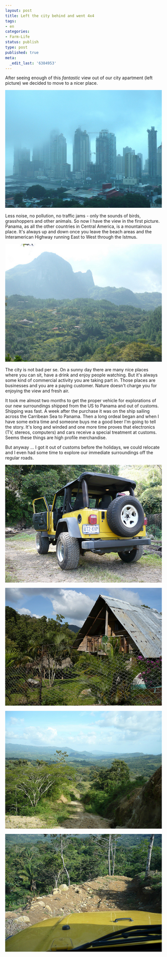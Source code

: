 ```yaml
---
layout: post
title: Left the city behind and went 4x4
tags:
- en
categories:
- Farm-Life
status: publish
type: post
published: true
meta:
  _edit_last: '6384953'
---
```

<p>After seeing enough of this <em>fantastic</em> view out of our city apartment (left picture) we decided to move to a nicer place.</p> 

![](/img/posts/2008-12-28/3136707605_4bde1904f6_z.jpg)

<p>Less noise, no pollution, no traffic jams - only the sounds of birds, grasshoppers and other animals. So now I have the view in the first picture. Panama, as all the other countries in Central America, is a mountainous place. It's always up and down once you leave the beach areas and the Interamerican Highway running East to West through the Istmus.</p>

![](/img/posts/2008-12-28/3143258732_31574fc869_z.jpg)

<p>The city is not bad per se. On a sunny day there are many nice places where you can sit, have a drink and enjoy people watching. But it's always some kind of commercial activity you are taking part in. Those places are businesses and you are a paying customer. Nature doesn't charge you for enjoying the view and fresh air.</p>

<p>It took me almost two months to get the proper vehicle for explorations of our new surroundings shipped from the US to Panama and out of customs. Shipping was fast. A week after the purchase it was on the ship sailing across the Carribean Sea to Panama. Then a long ordeal began and when I have some extra time and someone buys me a good beer I'm going to tell the story. It's long and winded and one more time proves that electronics (TV, stereos, computers) and cars receive a special treatment at customs. Seems these things are high profile merchandise.</p>

<p>But anyway ... I got it out of customs before the holidays, we could relocate and I even had some time to explore our immediate surroundings off the regular roads.</p>

![](/img/posts/2008-12-28/3136683183_c37535bbf5_z.jpg)

![](/img/posts/2008-12-28/3136683887_03301d6eed_z.jpg)

![](/img/posts/2008-12-28/3137500996_c3ca3b0c1a_z.jpg)

![](/img/posts/2008-12-28/3137506260_4d0b2be126_z.jpg)
